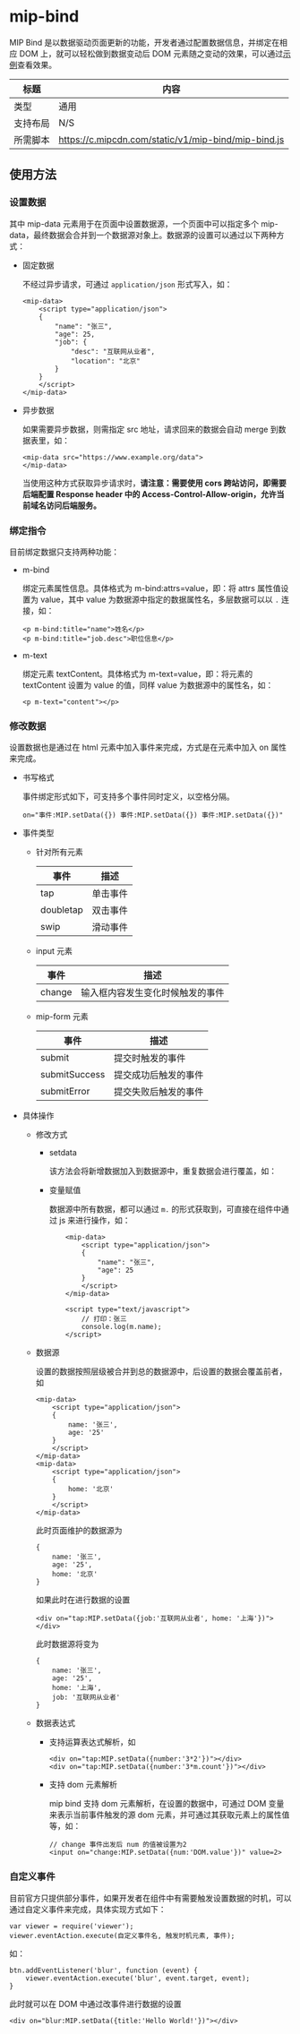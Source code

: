 # mip-bind

MIP Bind 是以数据驱动页面更新的功能，开发者通过配置数据信息，并绑定在相应 DOM 上，就可以轻松做到数据变动后 DOM 元素随之变动的效果，可以通过[示例](https://itoss.me/mip-test/src/mip-bind/view/ecommerce.html)查看效果。

标题|内容
----|----
类型|通用
支持布局|N/S
所需脚本|https://c.mipcdn.com/static/v1/mip-bind/mip-bind.js

## 使用方法

### 设置数据

其中 mip-data 元素用于在页面中设置数据源，一个页面中可以指定多个 mip-data，最终数据会合并到一个数据源对象上。数据源的设置可以通过以下两种方式：

- 固定数据

    不经过异步请求，可通过 `application/json` 形式写入，如：

    ```
    <mip-data>
        <script type="application/json">
        {
            "name": "张三",
            "age": 25,
            "job": {
                "desc": "互联网从业者",
                "location": "北京"
            }
        }
        </script>
    </mip-data>
    ```

- 异步数据

    如果需要异步数据，则需指定 src 地址，请求回来的数据会自动 merge 到数据表里，如：

    ```
    <mip-data src="https://www.example.org/data">
    </mip-data>
    ```

    当使用这种方式获取异步请求时，**请注意：需要使用 cors 跨站访问，即需要后端配置 Response header 中的 Access-Control-Allow-origin，允许当前域名访问后端服务。**

### 绑定指令

目前绑定数据只支持两种功能：

- m-bind

    绑定元素属性信息。具体格式为 m-bind:attrs=value，即：将 attrs 属性值设置为 value，其中 value 为数据源中指定的数据属性名，多层数据可以以 `.` 连接，如：

    ```
    <p m-bind:title="name">姓名</p>
    <p m-bind:title="job.desc">职位信息</p>
    ```

- m-text

    绑定元素 textContent。具体格式为 m-text=value，即：将元素的 textContent 设置为 value 的值，同样 value 为数据源中的属性名，如：

    ```
    <p m-text="content"></p>
    ```

### 修改数据

设置数据也是通过在 html 元素中加入事件来完成，方式是在元素中加入 on 属性来完成。

- 书写格式

    事件绑定形式如下，可支持多个事件同时定义，以空格分隔。

    ```
    on="事件:MIP.setData({}) 事件:MIP.setData({}) 事件:MIP.setData({})"
    ```

- 事件类型

    - 针对所有元素

        事件|描述
        ---|---
        tap|单击事件
        doubletap|双击事件
        swip|滑动事件

    - input 元素

        事件|描述
        ---|---
        change|输入框内容发生变化时候触发的事件

    - mip-form 元素

        事件|描述
        ---|---
        submit|提交时触发的事件
        submitSuccess|提交成功后触发的事件
        submitError|提交失败后触发的事件

- 具体操作

    - 修改方式

        - setdata

            该方法会将新增数据加入到数据源中，重复数据会进行覆盖，如：

        - 变量赋值

            数据源中所有数据，都可以通过 `m.` 的形式获取到，可直接在组件中通过 js 来进行操作，如：

            ```
                <mip-data>
                    <script type="application/json">
                    {
                        "name": "张三",
                        "age": 25
                    }
                    </script>
                </mip-data>

                <script type="text/javascript">
                    // 打印：张三
                    console.log(m.name);
                </script>
            ```

    - 数据源

        设置的数据按照层级被合并到总的数据源中，后设置的数据会覆盖前者，如

        ```
        <mip-data>
            <script type="application/json">
            {
                name: '张三',
                age: '25'
            }
            </script>
        </mip-data>
        <mip-data>
            <script type="application/json">
            {
                home: '北京'
            }
            </script>
        </mip-data>
        ```

        此时页面维护的数据源为

        ```
        {
            name: '张三',
            age: '25',
            home: '北京'
        }
        ```

        如果此时在进行数据的设置

        ```
        <div on="tap:MIP.setData({job:'互联网从业者', home: '上海'})"></div>

        ```

        此时数据源将变为

        ```
        {
            name: '张三',
            age: '25',
            home: '上海',
            job: '互联网从业者'
        }
        ```

    - 数据表达式

        - 支持运算表达式解析，如

            ```
            <div on="tap:MIP.setData({number:'3*2'})"></div>
            <div on="tap:MIP.setData({number:'3*m.count'})"></div>
            ```

        - 支持 dom 元素解析

            mip bind 支持 dom 元素解析，在设置的数据中，可通过 DOM 变量来表示当前事件触发的源 dom 元素，并可通过其获取元素上的属性值等，如：

            ```
            // change 事件出发后 num 的值被设置为2
            <input on="change:MIP.setData({num:'DOM.value'})" value=2>
            ```


### 自定义事件

目前官方只提供部分事件，如果开发者在组件中有需要触发设置数据的时机，可以通过自定义事件来完成，具体实现方式如下：

```
var viewer = require('viewer');
viewer.eventAction.execute(自定义事件名, 触发时机元素, 事件);
```

如：

```
btn.addEventListener('blur', function (event) {
    viewer.eventAction.execute('blur', event.target, event);
}
```

此时就可以在 DOM 中通过改事件进行数据的设置

```
<div on="blur:MIP.setData({title:'Hello World!'})"></div>
```